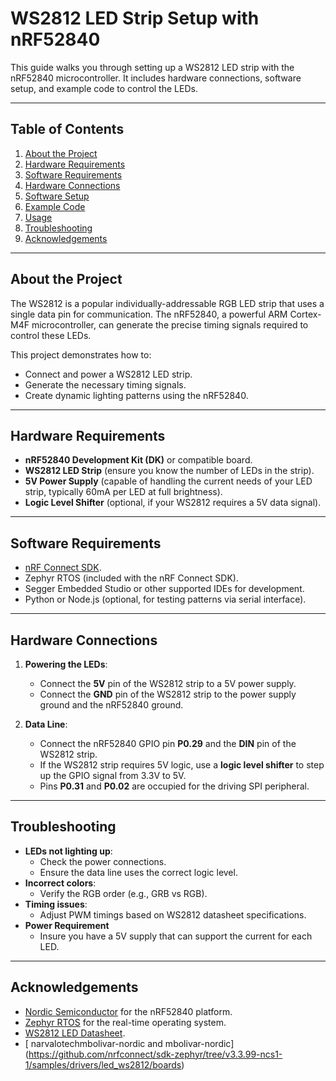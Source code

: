 
# WS2812 LED Strip Setup with nRF52840

This guide walks you through setting up a WS2812 LED strip with the nRF52840 microcontroller. It includes hardware connections, software setup, and example code to control the LEDs.

---

## Table of Contents

1. [About the Project](#about-the-project)
2. [Hardware Requirements](#hardware-requirements)
3. [Software Requirements](#software-requirements)
4. [Hardware Connections](#hardware-connections)
5. [Software Setup](#software-setup)
6. [Example Code](#example-code)
7. [Usage](#usage)
8. [Troubleshooting](#troubleshooting)
9. [Acknowledgements](#acknowledgements)

---

## About the Project

The WS2812 is a popular individually-addressable RGB LED strip that uses a single data pin for communication. The nRF52840, a powerful ARM Cortex-M4F microcontroller, can generate the precise timing signals required to control these LEDs. 

This project demonstrates how to:
- Connect and power a WS2812 LED strip.
- Generate the necessary timing signals.
- Create dynamic lighting patterns using the nRF52840.

---

## Hardware Requirements

- **nRF52840 Development Kit (DK)** or compatible board.
- **WS2812 LED Strip** (ensure you know the number of LEDs in the strip).
- **5V Power Supply** (capable of handling the current needs of your LED strip, typically 60mA per LED at full brightness).
- **Logic Level Shifter** (optional, if your WS2812 requires a 5V data signal).

---

## Software Requirements

- [nRF Connect SDK](https://developer.nordicsemi.com/nRF_Connect_SDK/).
- Zephyr RTOS (included with the nRF Connect SDK).
- Segger Embedded Studio or other supported IDEs for development.
- Python or Node.js (optional, for testing patterns via serial interface).

---

## Hardware Connections

1. **Powering the LEDs**:
   - Connect the **5V** pin of the WS2812 strip to a 5V power supply.
   - Connect the **GND** pin of the WS2812 strip to the power supply ground and the nRF52840 ground.

2. **Data Line**:
   - Connect the nRF52840 GPIO pin **P0.29** and the **DIN** pin of the WS2812 strip.
   - If the WS2812 strip requires 5V logic, use a **logic level shifter** to step up the GPIO signal from 3.3V to 5V.
   - Pins **P0.31** and **P0.02** are occupied for the driving SPI peripheral.

---

## Troubleshooting

- **LEDs not lighting up**:
  - Check the power connections.
  - Ensure the data line uses the correct logic level.
- **Incorrect colors**:
  - Verify the RGB order (e.g., GRB vs RGB).
- **Timing issues**:
  - Adjust PWM timings based on WS2812 datasheet specifications.
- **Power Requirement**
  - Insure you have a 5V supply that can support the current for each LED.

---

## Acknowledgements

- [Nordic Semiconductor](https://www.nordicsemi.com/) for the nRF52840 platform.
- [Zephyr RTOS](https://zephyrproject.org/) for the real-time operating system.
- [WS2812 LED Datasheet](https://cdn-shop.adafruit.com/datasheets/WS2812.pdf).
- [ narvalotechmbolivar-nordic and mbolivar-nordic] (https://github.com/nrfconnect/sdk-zephyr/tree/v3.3.99-ncs1-1/samples/drivers/led_ws2812/boards)
